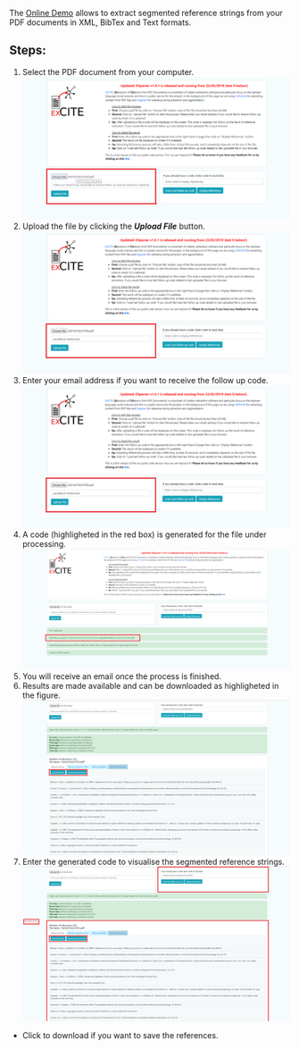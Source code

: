 The [Online Demo](http://excite.west.uni-koblenz.de/excite) allows to extract segmented reference strings from your PDF documents in XML, BibTex and Text formats. 

## Steps:
1.  Select the PDF document from your computer.
![diagram](./ExciteDemoScreenShots/step1.png)
2. Upload the file by clicking the ***Upload File*** button.
![diagram2](./ExciteDemoScreenShots/step2.png)
3. Enter your email address if you want to receive the follow up code. 
![diagram2](./ExciteDemoScreenShots/step2.png)
4. A code (highligheted in the red box) is generated for the file under processing.
![diagram2](./ExciteDemoScreenShots/step3.png)
5. You will receive an email once the process is finished.
6. Results are made available and can be downloaded as highligheted in the figure.
![diagram2](./ExciteDemoScreenShots/step4.1.png)
7. Enter the generated code to visualise the segmented reference strings.
![diagram2](./ExciteDemoScreenShots/step4.png)
* Click to download if you want to save the references.
